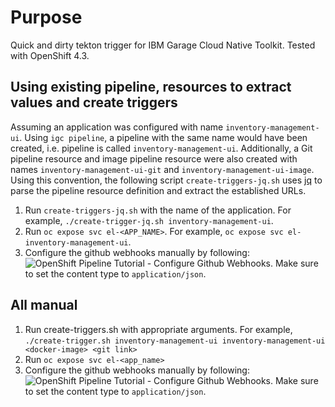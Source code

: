 # Purpose

Quick and dirty tekton trigger for IBM Garage Cloud Native Toolkit. Tested with OpenShift 4.3.

## Using existing pipeline, resources to extract values and create triggers

Assuming an application was configured with name `inventory-management-ui`. Using `igc pipeline`, a pipeline with the same name would have been created, i.e. pipeline is called `inventory-management-ui`. Additionally, a Git pipeline resource and image pipeline resource were also created with names `inventory-management-ui-git` and `inventory-management-ui-image`. Using this convention, the following script `create-triggers-jq.sh` uses [jq](https://stedolan.github.io/jq/) to parse the pipeline resource definition and extract the established URLs.

1. Run `create-triggers-jq.sh` with the name of the application. For example, `./create-trigger-jq.sh inventory-management-ui`.
2. Run `oc expose svc el-<APP_NAME>`. For example, `oc expose svc el-inventory-management-ui`.
3. Configure the github webhooks manually by following: ![OpenShift Pipeline Tutorial - Configure Github Webhooks](https://github.com/openshift/pipelines-tutorial#configure-webhook-manually). Make sure to set the content type to `application/json`.

## All manual

1. Run create-triggers.sh with appropriate arguments. For example, `./create-trigger.sh inventory-management-ui inventory-management-ui <docker-image> <git link>`
2. Run `oc expose svc el-<app_name>`
3. Configure the github webhooks manually by following: ![OpenShift Pipeline Tutorial - Configure Github Webhooks](https://github.com/openshift/pipelines-tutorial#configure-webhook-manually). Make sure to set the content type to `application/json`.